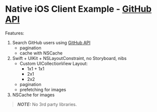 # Native iOS Client Example - [GitHub API](https://docs.github.com/en/free-pro-team@latest/rest)


Features:
1. Search GitHub users using [GitHub API](https://docs.github.com/en/free-pro-team@latest/rest/reference/search#search-users)
    * pagination
    * cache with NSCache
2. Swift + UIKit + NSLayoutConstraint, no Storyboard, nibs
    * Custom UICollectionView Layout:
        * 1x1 + 1x1
        * 2x1
        * 2x2
    * pagination
    * prefetching for images
3. NSCache for images

> **_NOTE:_**  No 3rd party libraries.
